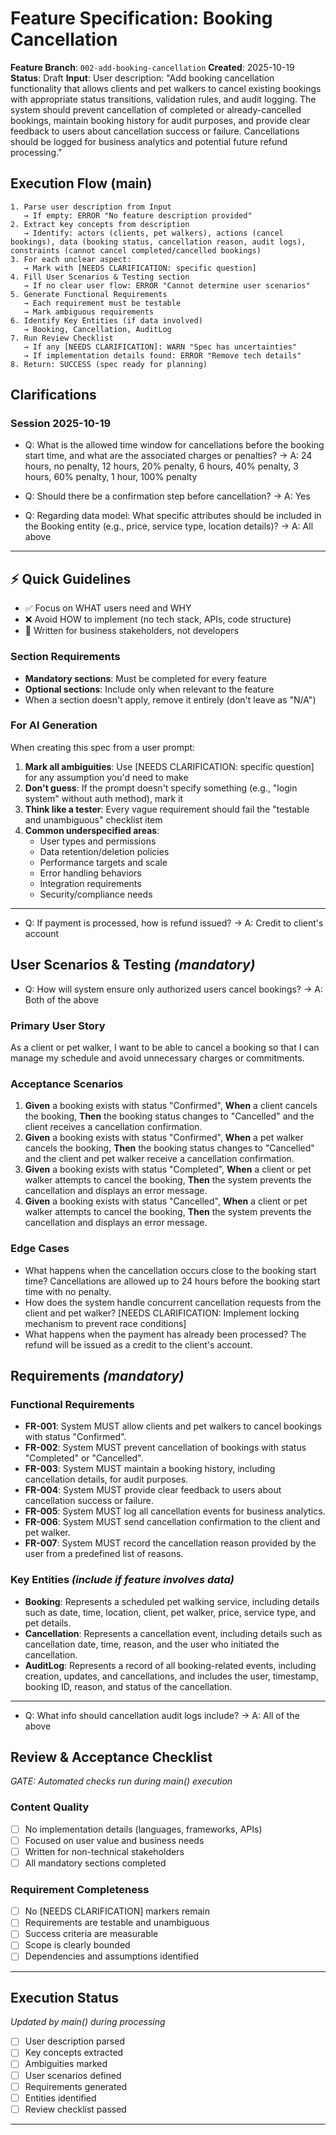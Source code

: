 # Feature Specification: Booking Cancellation

**Feature Branch**: `002-add-booking-cancellation`
**Created**: 2025-10-19
**Status**: Draft
**Input**: User description: "Add booking cancellation functionality that allows clients and pet walkers to cancel existing bookings with appropriate status transitions, validation rules, and audit logging. The system should prevent cancellation of completed or already-cancelled bookings, maintain booking history for audit purposes, and provide clear feedback to users about cancellation success or failure. Cancellations should be logged for business analytics and potential future refund processing."

## Execution Flow (main)
```
1. Parse user description from Input
   → If empty: ERROR "No feature description provided"
2. Extract key concepts from description
   → Identify: actors (clients, pet walkers), actions (cancel bookings), data (booking status, cancellation reason, audit logs), constraints (cannot cancel completed/cancelled bookings)
3. For each unclear aspect:
   → Mark with [NEEDS CLARIFICATION: specific question]
4. Fill User Scenarios & Testing section
   → If no clear user flow: ERROR "Cannot determine user scenarios"
5. Generate Functional Requirements
   → Each requirement must be testable
   → Mark ambiguous requirements
6. Identify Key Entities (if data involved)
   → Booking, Cancellation, AuditLog
7. Run Review Checklist
   → If any [NEEDS CLARIFICATION]: WARN "Spec has uncertainties"
   → If implementation details found: ERROR "Remove tech details"
8. Return: SUCCESS (spec ready for planning)
```

## Clarifications
### Session 2025-10-19
- Q: What is the allowed time window for cancellations before the booking start time, and what are the associated charges or penalties? → A: 24 hours, no penalty, 12 hours, 20% penalty, 6 hours, 40% penalty, 3 hours, 60% penalty, 1 hour, 100% penalty
- Q: Should there be a confirmation step before cancellation? → A: Yes

- Q: Regarding data model: What specific attributes should be included in the Booking entity (e.g., price, service type, location details)? → A: All above

---

## ⚡ Quick Guidelines
- ✅ Focus on WHAT users need and WHY
- ❌ Avoid HOW to implement (no tech stack, APIs, code structure)
- 👥 Written for business stakeholders, not developers

### Section Requirements
- **Mandatory sections**: Must be completed for every feature
- **Optional sections**: Include only when relevant to the feature
- When a section doesn't apply, remove it entirely (don't leave as "N/A")

### For AI Generation
When creating this spec from a user prompt:
1. **Mark all ambiguities**: Use [NEEDS CLARIFICATION: specific question] for any assumption you'd need to make
2. **Don't guess**: If the prompt doesn't specify something (e.g., "login system" without auth method), mark it
3. **Think like a tester**: Every vague requirement should fail the "testable and unambiguous" checklist item
4. **Common underspecified areas**:
   - User types and permissions
   - Data retention/deletion policies
   - Performance targets and scale
   - Error handling behaviors
   - Integration requirements
   - Security/compliance needs

---
- Q: If payment is processed, how is refund issued? → A: Credit to client's account

## User Scenarios & Testing *(mandatory)*
- Q: How will system ensure only authorized users cancel bookings? → A: Both of the above

### Primary User Story
As a client or pet walker, I want to be able to cancel a booking so that I can manage my schedule and avoid unnecessary charges or commitments.

### Acceptance Scenarios
1. **Given** a booking exists with status "Confirmed", **When** a client cancels the booking, **Then** the booking status changes to "Cancelled" and the client receives a cancellation confirmation.
2. **Given** a booking exists with status "Confirmed", **When** a pet walker cancels the booking, **Then** the booking status changes to "Cancelled" and the client and pet walker receive a cancellation confirmation.
3. **Given** a booking exists with status "Completed", **When** a client or pet walker attempts to cancel the booking, **Then** the system prevents the cancellation and displays an error message.
4. **Given** a booking exists with status "Cancelled", **When** a client or pet walker attempts to cancel the booking, **Then** the system prevents the cancellation and displays an error message.

### Edge Cases
- What happens when the cancellation occurs close to the booking start time? Cancellations are allowed up to 24 hours before the booking start time with no penalty.
- How does the system handle concurrent cancellation requests from the client and pet walker? [NEEDS CLARIFICATION: Implement locking mechanism to prevent race conditions]
- What happens when the payment has already been processed? The refund will be issued as a credit to the client's account.

## Requirements *(mandatory)*

### Functional Requirements
- **FR-001**: System MUST allow clients and pet walkers to cancel bookings with status "Confirmed".
- **FR-002**: System MUST prevent cancellation of bookings with status "Completed" or "Cancelled".
- **FR-003**: System MUST maintain a booking history, including cancellation details, for audit purposes.
- **FR-004**: System MUST provide clear feedback to users about cancellation success or failure.
- **FR-005**: System MUST log all cancellation events for business analytics.
- **FR-006**: System MUST send cancellation confirmation to the client and pet walker.
- **FR-007**: System MUST record the cancellation reason provided by the user from a predefined list of reasons.

### Key Entities *(include if feature involves data)*
- **Booking**: Represents a scheduled pet walking service, including details such as date, time, location, client, pet walker, price, service type, and pet details.
- **Cancellation**: Represents a cancellation event, including details such as cancellation date, time, reason, and the user who initiated the cancellation.
- **AuditLog**: Represents a record of all booking-related events, including creation, updates, and cancellations, and includes the user, timestamp, booking ID, reason, and status of the cancellation.

---
- Q: What info should cancellation audit logs include? → A: All of the above

## Review & Acceptance Checklist
*GATE: Automated checks run during main() execution*

### Content Quality
- [ ] No implementation details (languages, frameworks, APIs)
- [ ] Focused on user value and business needs
- [ ] Written for non-technical stakeholders
- [ ] All mandatory sections completed

### Requirement Completeness
- [ ] No [NEEDS CLARIFICATION] markers remain
- [ ] Requirements are testable and unambiguous
- [ ] Success criteria are measurable
- [ ] Scope is clearly bounded
- [ ] Dependencies and assumptions identified

---

## Execution Status
*Updated by main() during processing*

- [ ] User description parsed
- [ ] Key concepts extracted
- [ ] Ambiguities marked
- [ ] User scenarios defined
- [ ] Requirements generated
- [ ] Entities identified
- [ ] Review checklist passed

---
